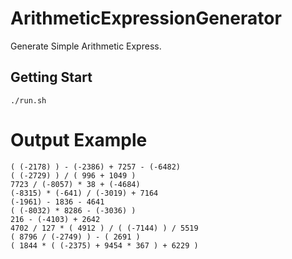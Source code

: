 # ArithmeticExpressionGenerator

Generate Simple Arithmetic Express.

## Getting Start
```
./run.sh
```

# Output Example
```
( (-2178) ) - (-2386) + 7257 - (-6482)
( (-2729) ) / ( 996 + 1049 )
7723 / (-8057) * 38 + (-4684)
(-8315) * (-641) / (-3019) + 7164
(-1961) - 1836 - 4641
( (-8032) * 8286 - (-3036) )
216 - (-4103) + 2642
4702 / 127 * ( 4912 ) / ( (-7144) ) / 5519
( 8796 / (-2749) ) - ( 2691 )
( 1844 * ( (-2375) + 9454 * 367 ) + 6229 )

```
